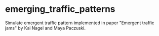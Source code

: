 # emerging_traffic_patterns
Simulate emergent traffic pattern implemented in paper "Emergent traffic jams" by Kai Nagel and Maya Paczuski.
